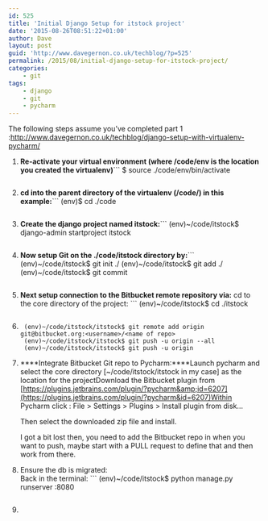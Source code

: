 ```yaml
---
id: 525
title: 'Initial Django Setup for itstock project'
date: '2015-08-26T08:51:22+01:00'
author: Dave
layout: post
guid: 'http://www.davegernon.co.uk/techblog/?p=525'
permalink: /2015/08/initial-django-setup-for-itstock-project/
categories:
    - git
tags:
    - django
    - git
    - pycharm
---
```


The following steps assume you’ve completed part 1 :<http://www.davegernon.co.uk/techblog/django-setup-with-virtualenv-pycharm/>

1. **Re-activate your virtual environment (where /code/env is the location you created the virtualenv)**```
    <span class="gp">$</span> source ./code/env/bin/activate
    ```
2. **cd into the parent directory of the virtualenv (/code/) in this example:**```
    <span class="gp">(env)$</span> cd ./code
    ```
3. **Create the django project named itstock:**```
    (env)~/code/itstock$ django-admin startproject itstock
    ```
4. **Now setup Git on the ./code/itstock directory by:**```
    (env)~/code/itstock$ git init ./
    (env)~/code/itstock$ git add ./
    (env)~/code/itstock$ git commit
    ```
5. ****Next setup connection to the Bitbucket remote repository via:****  cd to the core directory of the project: ```
    (env)~/code/itstock$ cd ./itstock
    ```
6. ```
    (env)~/code/itstock/itstock$ git remote add origin git@bitbucket.org:<username>/<name of repo>
    (env)~/code/itstock/itstock$ git push -u origin --all
    (env)~/code/itstock/itstock$ git push -u origin
    ```
7. ****Integrate Bitbucket Git repo to Pycharm:****Launch pycharm and select the core directory \[~/code/itstock/itstock in my case\] as the location for the projectDownload the Bitbucket plugin from [https://plugins.jetbrains.com/plugin/?pycharm&amp;id=6207](https://plugins.jetbrains.com/plugin/?pycharm&id=6207)Within Pycharm click : File &gt; Settings &gt; Plugins &gt; Install plugin from disk…
    
    Then select the downloaded zip file and install.
    
    I got a bit lost then, you need to add the Bitbucket repo in when you want to push, maybe start with a PULL request to define that and then work from there.
8. Ensure the db is migrated:  
    Back in the terminal: ```
    (env)~/code/itstock$ python manage.py runserver <IP>:8080
    ```
9. 